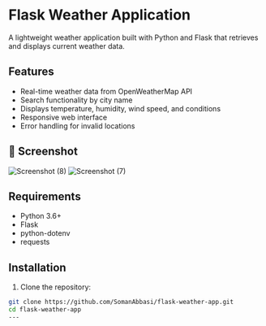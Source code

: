 # Flask Weather Application

A lightweight weather application built with Python and Flask that retrieves and displays current weather data.

## Features

- Real-time weather data from OpenWeatherMap API
- Search functionality by city name
- Displays temperature, humidity, wind speed, and conditions
- Responsive web interface
- Error handling for invalid locations

## 📸 Screenshot
![Screenshot (8)](https://github.com/user-attachments/assets/86cbaa66-b0de-43ca-8b44-6b9902f929c8)
![Screenshot (7)](https://github.com/user-attachments/assets/91aa4596-42d7-4971-9d73-c8a15d1a81b4)

## Requirements

- Python 3.6+
- Flask
- python-dotenv
- requests

## Installation

1. Clone the repository:
```bash
git clone https://github.com/SomanAbbasi/flask-weather-app.git
cd flask-weather-app
---


